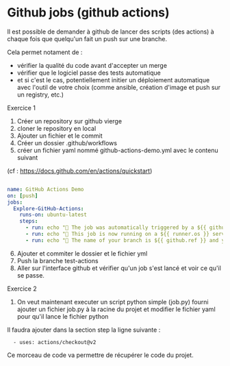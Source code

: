 # Github jobs (github actions)

Il est possible de demander à github de lancer des scripts (des actions)
à chaque fois que quelqu'un fait un push sur une branche. 

Cela permet notament de : 
- vérifier la qualité du code avant d'accepter un merge
- vérifier que le logiciel passe des tests automatique
- et si c'est le cas, potentiellement initier un déploiement automatique avec l'outil de votre choix (comme ansible, création d'image et push sur un registry, etc.)


Exercice 1

1. Créer un repository sur github vierge 
2. cloner le repository en local 
3. Ajouter un fichier et le commit
5. Créer un dossier .github/workflows
6. créer un fichier yaml nommé github-actions-demo.yml avec le contenu suivant

(cf  : https://docs.github.com/en/actions/quickstart)

```yaml

name: GitHub Actions Demo
on: [push]
jobs:
  Explore-GitHub-Actions:
    runs-on: ubuntu-latest
    steps:
      - run: echo "🎉 The job was automatically triggered by a ${{ github.event_name }} event."
      - run: echo "🐧 This job is now running on a ${{ runner.os }} server hosted by GitHub!"
      - run: echo "🔎 The name of your branch is ${{ github.ref }} and your repository is ${{ github.repository }}."

```

6. Ajouter et commiter le dossier et le fichier yml
7. Push la branche test-actions
8. Aller sur l'interface github et vérifier qu'un job s'est lancé et voir ce qu'il se passe. 


Exercice 2 

1. On veut maintenant executer un script python simple  (job.py) fourni
ajouter un fichier job.py à la racine du projet et modifier le fichier yaml pour qu'il lance le fichier python

Il faudra ajouter dans la section step la ligne suivante : 

```
  - uses: actions/checkout@v2
```

Ce morceau de code va permettre de récupérer le code du projet. 


